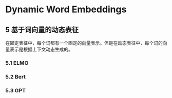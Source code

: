 # Dynamic Word Embeddings

## 5 基于词向量的动态表征

在固定表征中，每个词都有一个固定的向量表示。但是在动态表征中，每个词的向量表示是根据上下文动态生成的。

### 5.1 ELMO

### 5.2 Bert

### 5.3 GPT